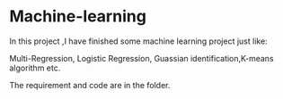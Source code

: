 # Machine-learning

In this project ,I have finished some machine learning project just like:


Multi-Regression, Logistic Regression, Guassian identification,K-means algorithm etc.

The requirement and code are in the folder.

